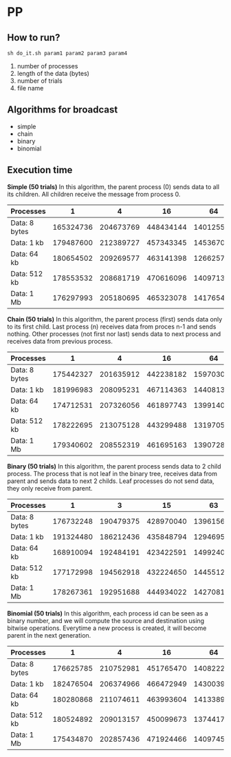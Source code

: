 # PP

## How to run?

```console
sh do_it.sh param1 param2 param3 param4
```

1. number of processes
2. length of the data (bytes)
3. number of trials
4. file name

## Algorithms for broadcast

* simple
* chain
* binary
* binomial

## Execution time

**Simple (50 trials)**
In this algorithm, the parent process (0) sends data to all its children. All children receive the message from process 0.

| Processes         | 1             | 4             | 16            | 64            | 256           |
| ----------------- | ------------- | ------------- | ------------- | ------------- | ------------- |
| Data: 8 bytes     | 165324736     | 204673769     | 448434144     | 140125524     | 141286892     |          
| Data: 1 kb        | 179487600     | 212389727     | 457343345     | 145367019     | 141573174     |
| Data: 64 kb       | 180654502     | 209269577     | 463141398     | 126625701     | 132715058     |
| Data: 512 kb      | 178553532     | 208681719     | 470616096     | 140971326     | 140706331     |
| Data: 1 Mb        | 176297993     | 205180695     | 465323078     | 141765439     | 142048781     |

**Chain (50 trials)**
In this algorithm, the parent process (first) sends data only to its first child. Last process (n) receives data from proces n-1 and sends nothing. Other processes (not first nor last) sends data to next process and receives data from previous process.

| Processes         | 1             | 4             | 16            | 64            | 256           |
| ----------------- | ------------- | ------------- | ------------- | ------------- | ------------- |
| Data: 8 bytes     | 175442327     | 201635912     | 442238182     | 159703039     | 136404840     |          
| Data: 1 kb        | 181996983     | 208095231     | 467114363     | 144081372     | 140303190     |
| Data: 64 kb       | 174712531     | 207326056     | 461897743     | 139914048     | 144834330     |
| Data: 512 kb      | 178222695     | 213075128     | 443299488     | 131970529     | 141280852     |
| Data: 1 Mb        | 179340602     | 208552319     | 461695163     | 139072808     | 141329465     |

**Binary (50 trials)**
In this algorithm, the parent process sends data to 2 child process. The process that is not leaf in the binary tree, receives data from parent and sends data to next 2 childs. Leaf processes do not send data, they only receive from parent.

| Processes         | 1             | 3             | 15            | 63            | 255           |
| ----------------- | ------------- | ------------- | ------------- | ------------- | ------------- |
| Data: 8 bytes     | 176732248     | 190479375     | 428970040     | 139615688     | 136904086     |          
| Data: 1 kb        | 191324480     | 186212436     | 435848794     | 129469536     | 131567136     |
| Data: 64 kb       | 168910094     | 192484191     | 423422591     | 149924051     | 142399279     |
| Data: 512 kb      | 177172998     | 194562918     | 432224650     | 144551208     | 142964668     |
| Data: 1 Mb        | 178267361     | 192951688     | 444934022     | 142708104     | 156350535     |


**Binomial (50 trials)**
In this algorithm, each process id can be seen as a binary number, and we will compute the source and destination using bitwise operations. Everytime a new process is created, it will become parent in the next generation. 

| Processes         | 1             | 4             | 16            | 64            | 256           |
| ----------------- | ------------- | ------------- | ------------- | ------------- | ------------- |
| Data: 8 bytes     | 176625785     | 210752981     | 451765470     | 140822245     | 143672003     |          
| Data: 1 kb        | 182476504     | 206374966     | 466472949     | 143003978     | 141564087     |
| Data: 64 kb       | 180280868     | 211074611     | 463993604     | 141338914     | 144224685     |
| Data: 512 kb      | 180524892     | 209013157     | 450099673     | 137441736     | 141685388     |
| Data: 1 Mb        | 175434870     | 202857436     | 471924466     | 140974574     | 141040401     |

